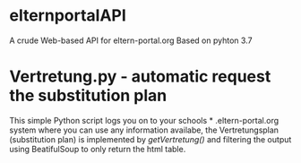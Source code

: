 # elternportalAPI
A crude Web-based API for eltern-portal.org
Based on pyhton 3.7

# Vertretung.py - automatic request the substitution plan
This simple Python script logs you on to your schools * .eltern-portal.org system where you can use any information availabe, the Vertretungsplan (substitution plan) is implemented by *getVertretung()* and filtering the output using BeatifulSoup to only return the html table. 
